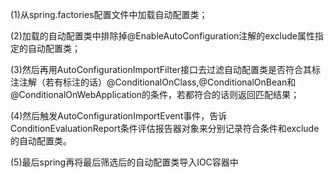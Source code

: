 (1)从spring.factories配置文件中加载自动配置类；

(2)加载的自动配置类中排除掉@EnableAutoConfiguration注解的exclude属性指定的自动配置类；

(3)然后再用AutoConfigurationImportFilter接口去过滤自动配置类是否符合其标注注解（若有标注的话）@ConditionalOnClass,@ConditionalOnBean和@ConditionalOnWebApplication的条件，若都符合的话则返回匹配结果；

(4)然后触发AutoConfigurationImportEvent事件，告诉ConditionEvaluationReport条件评估报告器对象来分别记录符合条件和exclude的自动配置类。

(5)最后spring再将最后筛选后的自动配置类导入IOC容器中